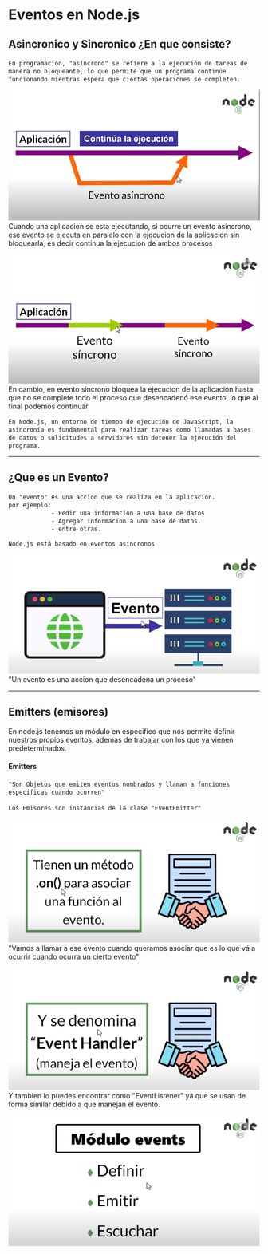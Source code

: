 # Eventos en Node.js

## Asincronico y Sincronico ¿En que consiste?
    En programación, "asíncrono" se refiere a la ejecución de tareas de manera no bloqueante, lo que permite que un programa continúe funcionando mientras espera que ciertas operaciones se completen. 

  ![asincronico](./images/image1.png)
  Cuando una aplicacion se esta ejecutando, si ocurre un evento asincrono, ese evento se ejecuta en paralelo con la ejecucion de la aplicacion sin bloquearla, es decir continua la ejecucion de ambos procesos

  ![asincronico](./images/image2.png)
  En cambio, en evento sincrono bloquea la ejecucion de la aplicación hasta que no se complete todo el proceso que desencadenó ese evento, lo que al final podemos continuar

```
En Node.js, un entorno de tiempo de ejecución de JavaScript, la asincronía es fundamental para realizar tareas como llamadas a bases de datos o solicitudes a servidores sin detener la ejecución del programa.
```
***


## ¿Que es un Evento?
  ```
  Un "evento" es una accion que se realiza en la aplicación.
  por ejemplo:
              - Pedir una informacion a una base de datos
              - Agregar informacion a una base de datos.
              - entre otras.
  ```

```
Node.js está basado en eventos asincronos
```
![asincronico](./images/image3.png)
"Un evento es una accion que desencadena un proceso"

***

## Emitters (emisores)

En node.js tenemos un módulo en especifico que nos permite definir nuestros propios eventos, ademas de trabajar con los que ya vienen predeterminados.

#### Emitters
    "Son Objetos que emiten eventos nombrados y llaman a funciones especificas cuando ocurren"

    Los Emisores son instancias de la clase "EventEmitter"

![metodo .on()](./images/image4.png)
"Vamos a llamar a ese evento cuando queramos asociar que es lo que vá a ocurrir cuando ocurra un cierto evento"

![HandlerEvents](./images/image5.png)
Y tambien lo puedes encontrar como "EventListener" ya que se usan de forma similar debido a que manejan el evento.

![Modulo de eventos](./images/image6.png)